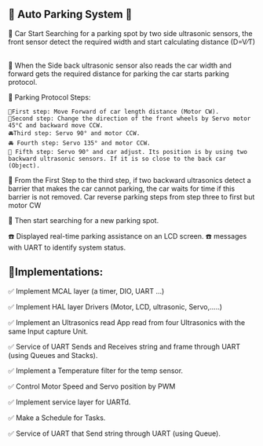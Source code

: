 ## 🚗 Auto Parking System 🚗
🚙 Car Start Searching for a parking spot by two side ultrasonic sensors, the front sensor detect the required ‎width and start calculating distance (D=V⁄T) ‎

🚙 When the Side back ultrasonic sensor also reads the car width and forward gets the required distance for ‎parking the car starts parking protocol.‎

🚙 Parking Protocol Steps:‎

    🏁First step: Move Forward of car length distance (Motor CW).‎
    🚖Second step: Change the direction of the front wheels by Servo motor 45°C and backward move CCW.‎
    🚘Third step: Servo 90° and motor CCW.‎
    🚘 Fourth step: Servo 135° and motor CCW.‎
    🚨 Fifth step: Servo 90° and car adjust. Its position is by using two backward ultrasonic sensors. If it is so close ‎to the back car (Object).‎
    
🚧 From the First Step to the third step, if two backward ultrasonics detect a barrier that makes the car ‎cannot parking, the car waits for time if this barrier is not removed. Car reverse parking steps from step ‎three to first but motor CW

🔭 Then start searching for a new parking spot.‎

☎️ Displayed real-time parking assistance on an LCD screen.‎ ☎️ messages with UART to identify system status.‎


##  👷Implementations:‎
‎✅ ‎Implement MCAL layer (a timer, DIO, UART …)‎‎

✅ ‎Implement HAL layer Drivers (Motor, LCD, ultrasonic, Servo,…..)‎

‎✅ ‎Implement an Ultrasonics read App read from four Ultrasonics with the ‎same Input capture Unit.‎‎

‎✅ Service of UART Sends and Receives string and frame through UART ‎‎(using Queues and Stacks).‎

‎✅ Implement a Temperature filter for the temp sensor.‎

‎✅ ‎Control Motor Speed and Servo position by PWM

✅ ‎Implement service layer for UART‎d.‎

‎✅ Make a Schedule for Tasks.‎

‎✅ ‎Service of UART that Send string through UART (using Queue).‎ ‎
